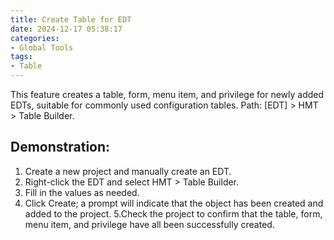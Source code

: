 ```yaml
---
title: Create Table for EDT
date: 2024-12-17 05:38:17
categories: 
- Global Tools
tags:
- Table
---
```


This feature creates a table, form, menu item, and privilege for newly added EDTs, suitable for commonly used configuration tables. Path: [EDT] > HMT > Table Builder.

## Demonstration:

1. Create a new project and manually create an EDT.
2. Right-click the EDT and select HMT > Table Builder.
3. Fill in the values as needed.
4. Click Create; a prompt will indicate that the object has been created and added to the project.
5.Check the project to confirm that the table, form, menu item, and privilege have all been successfully created.